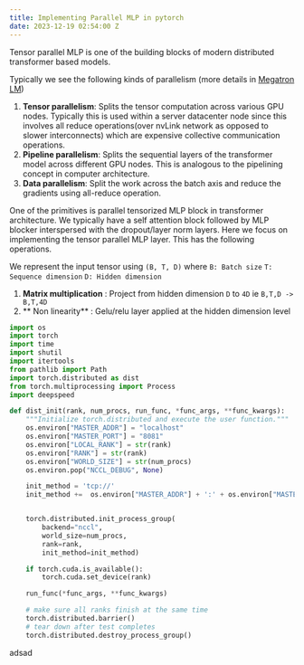 ```yaml
---
title: Implementing Parallel MLP in pytorch
date: 2023-12-19 02:54:00 Z
---
```


Tensor parallel MLP is one of the building blocks of modern distributed transformer based models. 

Typically we see the following kinds of parallelism (more details in [Megatron LM](https://www.google.com/search?q=Megatron-LM&oq=Megatron-LM&gs_lcrp=EgZjaHJvbWUyBggAEEUYOTIMCAEQABgUGIcCGIAEMgwIAhAAGEMYgAQYigUyBwgDEAAYgAQyBwgEEAAYgAQyBggFEEUYPDIGCAYQRRg8MgYIBxBFGDzSAQczMTFqMGo0qAIAsAIA&sourceid=chrome&ie=UTF-8#:~:text=Megatron%2DLM%3A%20Training,org%20%E2%80%BA%20cs))
1. **Tensor parallelism**: Splits the tensor computation across various GPU nodes. Typically this is used within a server datacenter node since this involves all reduce operations(over nvLink network as opposed to slower interconnects) which are expensive collective communication operations.
2. **Pipeline parallelism**: Splits the sequential layers of the transformer model across different GPU nodes. This is analogous to the pipelining concept in computer architecture.  
3. **Data parallelism**: Split the work across the batch axis and reduce the gradients using all-reduce operation. 

One of the primitives is parallel tensorized MLP block in transformer architecture. We typically have a self attention block followed by MLP blocker interspersed with the dropout/layer norm layers. Here we focus on implementing the tensor parallel MLP layer. This has the following operations. 

We represent the input tensor using `(B, T, D)` where
`B: Batch size`
`T: Sequence dimension`
`D: Hidden dimension`

1. **Matrix multiplication** : Project from hidden dimension `D` to `4D` ie `B,T,D -> B,T,4D`
2. ** Non linearity** : Gelu/relu layer applied at the hidden dimension level 

```python
import os
import torch
import time
import shutil
import itertools
from pathlib import Path
import torch.distributed as dist
from torch.multiprocessing import Process
import deepspeed

def dist_init(rank, num_procs, run_func, *func_args, **func_kwargs):
    """Initialize torch.distributed and execute the user function."""
    os.environ["MASTER_ADDR"] = "localhost"
    os.environ["MASTER_PORT"] = "8081"
    os.environ["LOCAL_RANK"] = str(rank)
    os.environ["RANK"] = str(rank)
    os.environ["WORLD_SIZE"] = str(num_procs)
    os.environ.pop("NCCL_DEBUG", None)

    init_method = 'tcp://' 
    init_method +=  os.environ["MASTER_ADDR"] + ':' + os.environ["MASTER_PORT"]


    torch.distributed.init_process_group(
        backend="nccl",
        world_size=num_procs,
        rank=rank,
        init_method=init_method)

    if torch.cuda.is_available():
        torch.cuda.set_device(rank)

    run_func(*func_args, **func_kwargs)

    # make sure all ranks finish at the same time
    torch.distributed.barrier()
    # tear down after test completes
    torch.distributed.destroy_process_group()
```

adsad